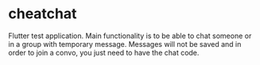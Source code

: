 # cheatchat
Flutter test application. Main functionality is to be able to chat someone or in a group with temporary message. Messages will not be saved and in order to join a convo, you just need to have the chat code.
